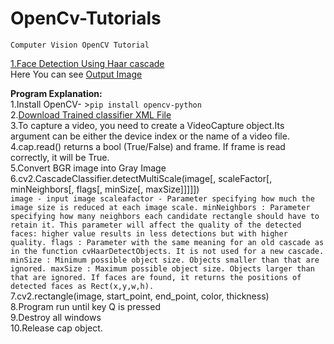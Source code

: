 # OpenCv-Tutorials
`Computer Vision OpenCV Tutorial`

[1.Face Detection Using Haar cascade](https://github.com/AasaiAlangaram/OpenCv-Tutorials/blob/master/Face%20detection/Face%20Detection%20using%20Haar%20Cascade%20OpenCv.py)\
Here You can see [Output Image](https://github.com/AasaiAlangaram/OpenCv-Tutorials/blob/master/Images/Face%20Detection%20Haar%20Cascade.PNG)

**Program Explanation:**\
1.Install OpenCV- >`pip install opencv-python`\
2.[Download Trained classifier XML File]( https://raw.githubusercontent.com/opencv/opencv/master/data/haarcascades/haarcascade_frontalface_default.xml)\
3.To capture a video, you need to create a VideoCapture object.Its argument can be either the device index or the name of a video file.\
4.cap.read() returns a bool (True/False) and frame. If frame is read correctly, it will be True.\
5.Convert BGR image into Gray Image\
6.cv2.CascadeClassifier.detectMultiScale(image[, scaleFactor[, minNeighbors[, flags[, minSize[, maxSize]]]]]) \
`image - input image
scaleafactor - Parameter specifying how much the image size is reduced at each image scale.
minNeighbors : Parameter specifying how many neighbors each candidate rectangle should have to retain it. This parameter will affect the quality of the detected faces: higher value results in less detections but with higher quality.
flags : Parameter with the same meaning for an old cascade as in the function cvHaarDetectObjects. It is not used for a new cascade.
minSize : Minimum possible object size. Objects smaller than that are ignored.
maxSize : Maximum possible object size. Objects larger than that are ignored.
If faces are found, it returns the positions of detected faces as Rect(x,y,w,h).`\
7.cv2.rectangle(image, start_point, end_point, color, thickness)\
8.Program run until key Q is pressed\
9.Destroy all windows\
10.Release cap object.

